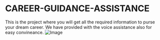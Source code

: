 # CAREER-GUIDANCE-ASSISTANCE
This is the project where you will get all the required information to purse your dream career. We have provided with the voice assistance also for easy convineance.
![Image](https://github.com/user-attachments/assets/dd54e6b4-c467-4aed-acc4-ce3bb902de9c)

